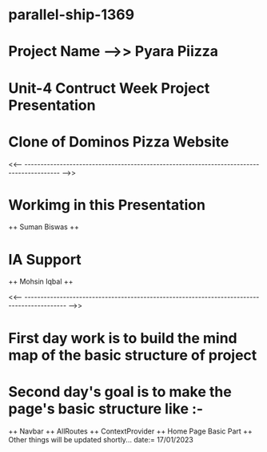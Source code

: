 # parallel-ship-1369

# Project Name -->> Pyara Piizza 
# Unit-4 Contruct Week Project Presentation
# Clone of Dominos Pizza Website


<<-- ----------------------------------------------------------------------------------------- -->>

# Workimg in this Presentation 

++ Suman Biswas ++

# IA Support

++ Mohsin Iqbal ++

<<-- ------------------------------------------------------------------------------------------- -->>

# First day work is to build the mind map of the basic structure of project
# Second day's goal is to make the page's basic structure like :- 

++ Navbar 
++ AllRoutes 
++ ContextProvider
++ Home Page Basic Part
++ Other things will be updated shortly... date:= 17/01/2023